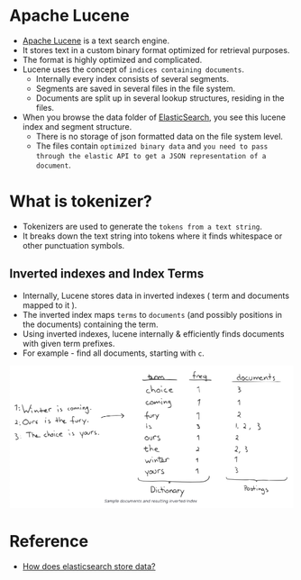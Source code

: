 
# Apache Lucene
- [Apache Lucene](https://lucene.apache.org/core/) is a text search engine. 
- It stores text in a custom binary format optimized for retrieval purposes. 
- The format is highly optimized and complicated.
- Lucene uses the concept of `indices containing documents`.
    - Internally every index consists of several segments.
    - Segments are saved in several files in the file system.
    - Documents are split up in several lookup structures, residing in the files.
- When you browse the data folder of [ElasticSearch](), you see this lucene index and segment structure.
    - There is no storage of json formatted data on the file system level.
    - The files contain `optimized binary data` and `you need to pass through the elastic API to get a JSON representation of a document`.

# What is tokenizer?
- Tokenizers are used to generate the `tokens from a text string`.
- It breaks down the text string into tokens where it finds whitespace or other punctuation symbols.

## Inverted indexes and Index Terms
- Internally, Lucene stores data in inverted indexes ( term and documents mapped to it ).
- The inverted index maps `terms` to `documents` (and possibly positions in the documents) containing the term.
- Using inverted indexes, lucene internally & efficiently finds documents with given term prefixes.
- For example - find all documents, starting with `c`.

![img.png](assests/inverted_indexes.png)

# Reference
- [How does elasticsearch store data?](https://stackoverflow.com/questions/57328151/how-does-elasticsearch-store-data)